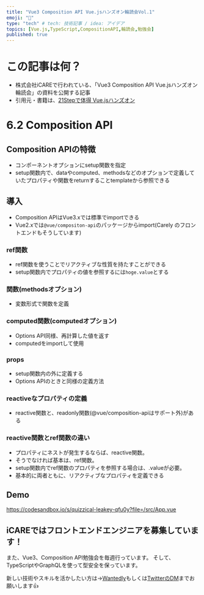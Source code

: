 ```yaml
---
title: "Vue3 Composition API Vue.jsハンズオン輪読会Vol.1"
emoji: "🦔"
type: "tech" # tech: 技術記事 / idea: アイデア
topics: [Vue.js,TypeScript,CompositionAPI,輪読会,勉強会]
published: true
---
```


# この記事は何？
- 株式会社iCAREで行われている、「Vue3 Composition API Vue.jsハンズオン輪読会」の資料を公開する記事
- 引用元・書籍は、[21Stepで体得 Vue.jsハンズオン](https://amzn.to/349Q6DJ)

# 6.2 Composition API
## Composition APIの特徴
- コンポーネントオプションにsetup関数を指定
- setup関数内で、dataやcomputed、methodsなどのオプションで定義していたプロパティや関数をreturnすることtemplateから参照できる

## 導入
- Composition APIはVue3.xでは標準でimportできる
- Vue2.xでは`@vue/compositon-api`のパッケージからimport(Carely のフロントエンドもそうしています)

### ref関数
- ref関数を使うことでリアクティブな性質を持たすことができる
- setup関数内でプロパティの値を参照するには`hoge.value`とする

### 関数(methodsオプション)
- 変数形式で関数を定義

### computed関数(computedオプション)
- Options API同様、再計算した値を返す
- computedをimportして使用
### props
- setup関数内の外に定義する
- Options APIのときと同様の定義方法

### reactiveなプロパティの定義
- reactive関数と、readonly関数(@vue/composition-apiはサポート外)がある

### reactive関数とref関数の違い
- プロパティにネストが発生するならば、reactive関数。
- そうでなければ基本は、ref関数。
- setup関数内でref関数のプロパティを参照する場合は、.valueが必要。
- 基本的に両者ともに、リアクティブなプロパティを定義できる

## Demo
https://codesandbox.io/s/quizzical-leakey-qfu0y?file=/src/App.vue

## iCAREではフロントエンドエンジニアを募集しています！
また、Vue3、Composition API勉強会を毎週行っています。
そして、TypeScriptやGraphQLを使って型安全を保っています。

新しい技術やスキルを活かしたい方は→[Wantedly](https://www.wantedly.com/projects/549145)もしくは[TwitterのDM](https://twitter.com/watsuyo_2)までお願いします👍
